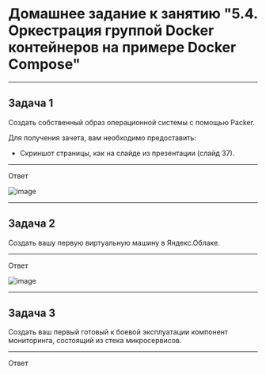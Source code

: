 # Домашнее задание к занятию "5.4. Оркестрация группой Docker контейнеров на примере Docker Compose"
---

## Задача 1

Создать собственный образ операционной системы с помощью Packer.

Для получения зачета, вам необходимо предоставить:
- Скриншот страницы, как на слайде из презентации (слайд 37).

---
Ответ

![image](https://user-images.githubusercontent.com/47698474/168276823-dadc238e-a261-4950-be24-10887f4d3468.png)


---
## Задача 2

Создать вашу первую виртуальную машину в Яндекс.Облаке.


---
Ответ

![image](https://user-images.githubusercontent.com/47698474/168283077-0d7041ab-5451-428b-8583-c1c9b37e3dff.png)


---

## Задача 3

Создать ваш первый готовый к боевой эксплуатации компонент мониторинга, состоящий из стека микросервисов.


---
Ответ


